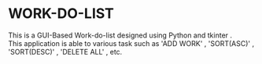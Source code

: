 # WORK-DO-LIST

This is a GUI-Based Work-do-list designed using Python and tkinter .
<br>
This application is able to various task such as 'ADD WORK' , 'SORT(ASC)' , 'SORT(DESC)' , 'DELETE ALL' , etc. 

